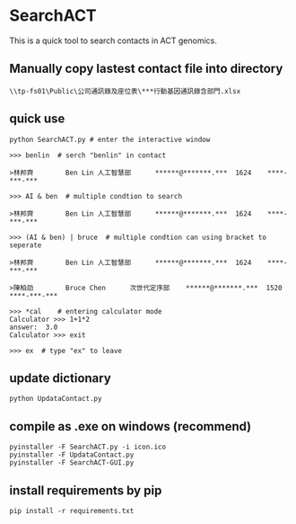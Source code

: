 # SearchACT
This is a quick tool to search contacts in ACT genomics.

## Manually copy lastest contact file into directory

```
\\tp-fs01\Public\公司通訊錄及座位表\***行動基因通訊錄含部門.xlsx 
```

## quick use
```
python SearchACT.py # enter the interactive window

>>> benlin  # serch "benlin" in contact

>林邦齊        Ben Lin 人工智慧部      ******@*******.***  1624    ****-***-***

>>> AI & ben  # multiple condtion to search

>林邦齊        Ben Lin 人工智慧部      ******@*******.***  1624    ****-***-***

>>> (AI & ben) | bruce  # multiple condtion can using bracket to seperate
 
>林邦齊        Ben Lin 人工智慧部      ******@*******.***  1624    ****-***-***

>陳柏劭        Bruce Chen      次世代定序部    ******@*******.***  1520    ****-***-***

>>> *cal    # entering calculator mode
Calculator >>> 1+1*2
answer:  3.0
Calculator >>> exit

>>> ex  # type "ex" to leave
```

## update dictionary
```
python UpdataContact.py
```

## compile as .exe on windows (recommend)
```
pyinstaller -F SearchACT.py -i icon.ico
pyinstaller -F UpdataContact.py
pyinstaller -F SearchACT-GUI.py
```

## install requirements by pip
```
pip install -r requirements.txt
```

